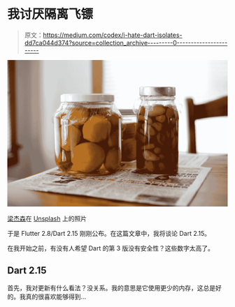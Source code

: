 # 我讨厌隔离飞镖

> 原文：<https://medium.com/codex/i-hate-dart-isolates-dd7ca044d374?source=collection_archive---------0----------------------->

![](img/b4f19523c125aee305fce6313190fe91.png)

[梁杰森](https://unsplash.com/@ninjason?utm_source=medium&utm_medium=referral)在 [Unsplash](https://unsplash.com?utm_source=medium&utm_medium=referral) 上的照片

于是 Flutter 2.8/Dart 2.15 刚刚公布。在这篇文章中，我将谈论 Dart 2.15。

在我开始之前，有没有人希望 Dart 的第 3 版没有安全性？这些数字太高了。

## Dart 2.15

首先，我对更新有什么看法？没关系。我的意思是它使用更少的内存，这总是好的。我真的很喜欢能够得到…